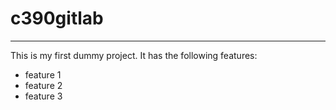 # c390gitlab
--------------
This is my first dummy project. It has the following features:
- feature 1
- feature 2
- feature 3
